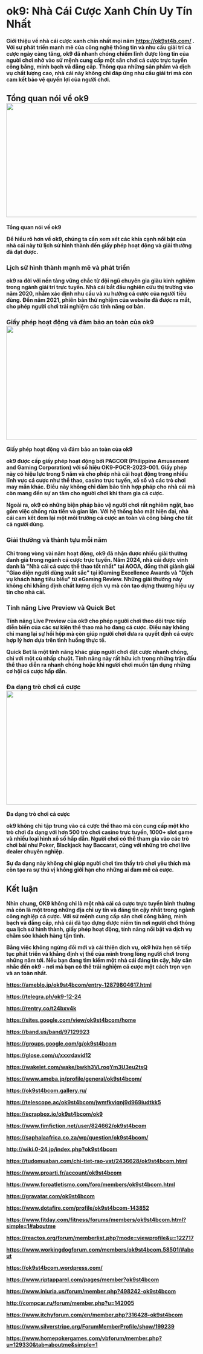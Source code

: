 <h1><strong>ok9: Nh&agrave; C&aacute;i Cược Xanh Ch&iacute;n Uy T&iacute;n Nhất</strong></h1>

<p><strong>Giới thiệu về nh&agrave; c&aacute;i cược xanh ch&iacute;n nhất mọi năm <a href="https://ok9st4b.com/">https://ok9st4b.com/</a> . Với sự ph&aacute;t triển mạnh mẽ của c&ocirc;ng nghệ th&ocirc;ng tin v&agrave; nhu cầu giải tr&iacute; c&aacute; cược ng&agrave;y c&agrave;ng tăng, ok9 đ&atilde; nhanh ch&oacute;ng chiếm lĩnh được l&ograve;ng tin của người chơi nhờ v&agrave;o sứ mệnh cung cấp một s&acirc;n chơi c&aacute; cược trực tuyến c&ocirc;ng bằng, minh bạch v&agrave; đẳng cấp. Th&ocirc;ng qua những sản phẩm v&agrave; dịch vụ chất lượng cao, nh&agrave; c&aacute;i n&agrave;y kh&ocirc;ng chỉ đ&aacute;p ứng nhu cầu giải tr&iacute; m&agrave; c&ograve;n cam kết bảo vệ quyền lợi của người chơi.</strong></p>

<h2><strong>Tổng quan n&oacute;i về ok9<img src="https://lh7-rt.googleusercontent.com/docsz/AD_4nXeS7xlnC2mWErZ8AomrXr0ZJtSoJ1uTqHahmwONwtpcDDCSLPCmb3aC-gxAqPp3o4b-kNZPTTyJ2JUEeI91ZM7MHCpJYP1CMl1Q9TvhJlxi_R7kDQUSGA5C5_LKEDx_XgkRN2HRHA?key=FLZdOWPPV0Garj061AsGcji9" style="height:301px; width:602px" /></strong></h2>

<p><strong>Tổng quan n&oacute;i về ok9</strong></p>

<p><strong>Để hiểu r&otilde; hơn về ok9, ch&uacute;ng ta cần xem x&eacute;t c&aacute;c kh&iacute;a cạnh nổi bật của nh&agrave; c&aacute;i n&agrave;y từ lịch sử h&igrave;nh th&agrave;nh đến giấy ph&eacute;p hoạt động v&agrave; giải thưởng đ&atilde; đạt được.</strong></p>

<h3><strong>Lịch sử h&igrave;nh th&agrave;nh mạnh mẽ v&agrave; ph&aacute;t triển</strong></h3>

<p><strong>ok9 ra đời với nền tảng vững chắc từ đội ngũ chuy&ecirc;n gia gi&agrave;u kinh nghiệm trong ng&agrave;nh giải tr&iacute; trực tuyến. Nh&agrave; c&aacute;i bắt đầu nghi&ecirc;n cứu thị trường v&agrave;o năm 2020, nhằm x&aacute;c định nhu cầu v&agrave; xu hướng c&aacute; cược của người ti&ecirc;u d&ugrave;ng. Đến năm 2021, phi&ecirc;n bản thử nghiệm của website đ&atilde; được ra mắt, cho ph&eacute;p người chơi trải nghiệm c&aacute;c t&iacute;nh năng cơ bản.</strong></p>

<h3><strong>Giấy ph&eacute;p hoạt động v&agrave; đảm bảo an to&agrave;n của ok9<img src="https://lh7-rt.googleusercontent.com/docsz/AD_4nXeu-TyCjkzIsSi9bmOjEMcPWsyJvPxUYP24WHE2uYRodhxVmnfgXNyDOcO1-EQvY6iXhGbLTOPni-FU1UPgykelT6IQAcdDqPN-INv1CmbKcDvP0Qw-lZQmx52-07lbFUcwSehYKg?key=FLZdOWPPV0Garj061AsGcji9" style="height:301px; width:602px" /></strong></h3>

<p><strong>Giấy ph&eacute;p hoạt động v&agrave; đảm bảo an to&agrave;n của ok9</strong></p>

<p><strong>ok9 được cấp giấy ph&eacute;p hoạt động bởi PAGCOR (Philippine Amusement and Gaming Corporation) với số hiệu OK9-PGCR-2023-001. Giấy ph&eacute;p n&agrave;y c&oacute; hiệu lực trong 5 năm v&agrave; cho ph&eacute;p nh&agrave; c&aacute;i hoạt động trong nhiều lĩnh vực c&aacute; cược như thể thao, casino trực tuyến, xổ số v&agrave; c&aacute;c tr&ograve; chơi may mắn kh&aacute;c. Điều n&agrave;y kh&ocirc;ng chỉ đảm bảo t&iacute;nh hợp ph&aacute;p cho nh&agrave; c&aacute;i m&agrave; c&ograve;n mang đến sự an t&acirc;m cho người chơi khi tham gia c&aacute; cược.</strong></p>

<p><strong>Ngo&agrave;i ra, ok9 c&oacute; những biện ph&aacute;p bảo vệ người chơi rất nghi&ecirc;m ngặt, bao gồm việc chống rửa tiền v&agrave; gian lận. Với hệ thống bảo mật hiện đại, nh&agrave; c&aacute;i cam kết đem lại một m&ocirc;i trường c&aacute; cược an to&agrave;n v&agrave; c&ocirc;ng bằng cho tất cả người d&ugrave;ng.</strong></p>

<h3><strong>Giải thưởng v&agrave; th&agrave;nh tựu mỗi năm</strong></h3>

<p><strong>Chỉ trong v&ograve;ng v&agrave;i năm hoạt động, ok9 đ&atilde; nhận được nhiều giải thưởng danh gi&aacute; trong ng&agrave;nh c&aacute; cược trực tuyến. Năm 2024, nh&agrave; c&aacute;i được vinh danh l&agrave; &quot;Nh&agrave; c&aacute;i c&aacute; cược thể thao tốt nhất&quot; tại AOOA, đồng thời gi&agrave;nh giải &quot;Giao diện người d&ugrave;ng xuất sắc&quot; tại iGaming Excellence Awards v&agrave; &quot;Dịch vụ kh&aacute;ch h&agrave;ng ti&ecirc;u biểu&quot; từ eGaming Review. Những giải thưởng n&agrave;y kh&ocirc;ng chỉ khẳng định chất lượng dịch vụ m&agrave; c&ograve;n tạo dựng thương hiệu uy t&iacute;n cho nh&agrave; c&aacute;i.</strong></p>

<h3><strong>T&iacute;nh năng Live Preview v&agrave; Quick Bet</strong></h3>

<p><strong>T&iacute;nh năng Live Preview của ok9 cho ph&eacute;p người chơi theo d&otilde;i trực tiếp diễn biến của c&aacute;c sự kiện thể thao m&agrave; họ đang c&aacute; cược. Điều n&agrave;y kh&ocirc;ng chỉ mang lại sự hồi hộp m&agrave; c&ograve;n gi&uacute;p người chơi đưa ra quyết định c&aacute; cược hợp l&yacute; hơn dựa tr&ecirc;n t&igrave;nh huống thực tế.</strong></p>

<p><strong>Quick Bet l&agrave; một t&iacute;nh năng kh&aacute;c gi&uacute;p người chơi đặt cược nhanh ch&oacute;ng, chỉ với một c&uacute; nhấp chuột. T&iacute;nh năng n&agrave;y rất hữu &iacute;ch trong những trận đấu thể thao diễn ra nhanh ch&oacute;ng hoặc khi người chơi muốn tận dụng những cơ hội c&aacute; cược hấp dẫn.</strong></p>

<h3><strong>Đa dạng tr&ograve; chơi c&aacute; cược<img src="https://lh7-rt.googleusercontent.com/docsz/AD_4nXdnWLMa2y44DYGhzxrR5QYIvgbxnL3u1fLrS4FD8fUpjV5QmtD_yfz4n-6dxGVIC55gJbs-T-QYrhcZWcGEuf-Y1MqL7x9O5GtYiJzCD3tyydPTT0XpqVCs5MMbxlpomg_TWG9Q?key=FLZdOWPPV0Garj061AsGcji9" style="height:301px; width:602px" /></strong></h3>

<p><strong>Đa dạng tr&ograve; chơi c&aacute; cược</strong></p>

<p><strong>ok9 kh&ocirc;ng chỉ tập trung v&agrave;o c&aacute; cược thể thao m&agrave; c&ograve;n cung cấp một kho tr&ograve; chơi đa dạng với hơn 500 tr&ograve; chơi casino trực tuyến, 1000+ slot game v&agrave; nhiều loại h&igrave;nh xổ số hấp dẫn. Người chơi c&oacute; thể tham gia v&agrave;o c&aacute;c tr&ograve; chơi b&agrave;i như Poker, Blackjack hay Baccarat, c&ugrave;ng với những tr&ograve; chơi live dealer chuy&ecirc;n nghiệp.</strong></p>

<p><strong>Sự đa dạng n&agrave;y kh&ocirc;ng chỉ gi&uacute;p người chơi t&igrave;m thấy tr&ograve; chơi y&ecirc;u th&iacute;ch m&agrave; c&ograve;n tạo ra sự th&uacute; vị kh&ocirc;ng giới hạn cho những ai đam m&ecirc; c&aacute; cược.</strong></p>

<h2><strong>Kết luận</strong></h2>

<p><strong>Nh&igrave;n chung, OK9 kh&ocirc;ng chỉ l&agrave; một nh&agrave; c&aacute;i c&aacute; cược trực tuyến b&igrave;nh thường m&agrave; c&ograve;n l&agrave; một trong những địa chỉ uy t&iacute;n v&agrave; đ&aacute;ng tin cậy nhất trong ng&agrave;nh c&ocirc;ng nghiệp c&aacute; cược. Với sứ mệnh cung cấp s&acirc;n chơi c&ocirc;ng bằng, minh bạch v&agrave; đẳng cấp, nh&agrave; c&aacute;i đ&atilde; tạo dựng được niềm tin nơi người chơi th&ocirc;ng qua lịch sử h&igrave;nh th&agrave;nh, giấy ph&eacute;p hoạt động, t&iacute;nh năng nổi bật v&agrave; dịch vụ chăm s&oacute;c kh&aacute;ch h&agrave;ng tận t&igrave;nh.</strong></p>

<p><strong>Bằng việc kh&ocirc;ng ngừng đổi mới v&agrave; cải thiện dịch vụ, ok9 hứa hẹn sẽ tiếp tục ph&aacute;t triển v&agrave; khẳng định vị thế của m&igrave;nh trong l&ograve;ng người chơi trong những năm tới. Nếu bạn đang t&igrave;m kiếm một nh&agrave; c&aacute;i đ&aacute;ng tin cậy, h&atilde;y c&acirc;n nhắc đến ok9 - nơi m&agrave; bạn c&oacute; thể trải nghiệm c&aacute; cược một c&aacute;ch trọn vẹn v&agrave; an to&agrave;n nhất.</strong></p>

<p><strong><a href="https://ameblo.jp/ok9st4bcom/entry-12879804617.html">https://ameblo.jp/ok9st4bcom/entry-12879804617.html</a></strong></p>

<p><strong><a href="https://telegra.ph/ok9-12-24">https://telegra.ph/ok9-12-24</a></strong></p>

<p><strong><a href="https://rentry.co/t24bxv4k">https://rentry.co/t24bxv4k</a></strong></p>

<p><strong><a href="https://sites.google.com/view/ok9st4bcom/home">https://sites.google.com/view/ok9st4bcom/home</a></strong></p>

<p><strong><a href="https://band.us/band/97129923">https://band.us/band/97129923</a></strong></p>

<p><strong><a href="https://groups.google.com/g/ok9st4bcom">https://groups.google.com/g/ok9st4bcom</a></strong></p>

<p><strong><a href="https://glose.com/u/xxxrdavid12">https://glose.com/u/xxxrdavid12</a></strong></p>

<p><strong><a href="https://wakelet.com/wake/bwkh3VLroqYm3U3eu2tsQ">https://wakelet.com/wake/bwkh3VLroqYm3U3eu2tsQ</a></strong></p>

<p><strong><a href="https://www.ameba.jp/profile/general/ok9st4bcom/">https://www.ameba.jp/profile/general/ok9st4bcom/</a></strong></p>

<p><strong><a href="https://ok9st4bcom.gallery.ru/">https://ok9st4bcom.gallery.ru/</a></strong></p>

<p><strong><a href="https://telescope.ac/ok9st4bcom/jwmfkviqnj9d969iudtkk5">https://telescope.ac/ok9st4bcom/jwmfkviqnj9d969iudtkk5</a></strong></p>

<p><strong><a href="https://scrapbox.io/ok9st4bcom/ok9">https://scrapbox.io/ok9st4bcom/ok9</a></strong></p>

<p><strong><a href="https://www.fimfiction.net/user/824662/ok9st4bcom">https://www.fimfiction.net/user/824662/ok9st4bcom</a></strong></p>

<p><strong><a href="https://saphalaafrica.co.za/wp/question/ok9st4bcom/">https://saphalaafrica.co.za/wp/question/ok9st4bcom/</a></strong></p>

<p><strong><a href="http://wiki.0-24.jp/index.php?ok9st4bcom">http://wiki.0-24.jp/index.php?ok9st4bcom</a></strong></p>

<p><strong><a href="https://tudomuaban.com/chi-tiet-rao-vat/2436628/ok9st4bcom.html">https://tudomuaban.com/chi-tiet-rao-vat/2436628/ok9st4bcom.html</a></strong></p>

<p><strong><a href="https://www.proarti.fr/account/ok9st4bcom">https://www.proarti.fr/account/ok9st4bcom</a></strong></p>

<p><strong><a href="https://www.foroatletismo.com/foro/members/ok9st4bcom.html">https://www.foroatletismo.com/foro/members/ok9st4bcom.html</a></strong></p>

<p><strong><a href="https://gravatar.com/ok9st4bcom">https://gravatar.com/ok9st4bcom</a></strong></p>

<p><strong><a href="https://www.dotafire.com/profile/ok9st4bcom-143852">https://www.dotafire.com/profile/ok9st4bcom-143852</a></strong></p>

<p><strong><a href="https://www.fitday.com/fitness/forums/members/ok9st4bcom.html?simple=1#aboutme">https://www.fitday.com/fitness/forums/members/ok9st4bcom.html?simple=1#aboutme</a></strong></p>

<p><strong><a href="https://reactos.org/forum/memberlist.php?mode=viewprofile&amp;u=122717">https://reactos.org/forum/memberlist.php?mode=viewprofile&amp;u=122717</a></strong></p>

<p><strong><a href="https://www.workingdogforum.com/members/ok9st4bcom.58501/#about">https://www.workingdogforum.com/members/ok9st4bcom.58501/#about</a></strong></p>

<p><strong><a href="https://ok9st4bcom.wordpress.com/">https://ok9st4bcom.wordpress.com/</a></strong></p>

<p><strong><a href="https://www.riptapparel.com/pages/member?ok9st4bcom">https://www.riptapparel.com/pages/member?ok9st4bcom</a></strong></p>

<p><strong><a href="https://www.iniuria.us/forum/member.php?498242-ok9st4bcom">https://www.iniuria.us/forum/member.php?498242-ok9st4bcom</a></strong></p>

<p><strong><a href="http://compcar.ru/forum/member.php?u=142005">http://compcar.ru/forum/member.php?u=142005</a></strong></p>

<p><strong><a href="https://www.itchyforum.com/en/member.php?316428-ok9st4bcom">https://www.itchyforum.com/en/member.php?316428-ok9st4bcom</a></strong></p>

<p><strong><a href="https://www.silverstripe.org/ForumMemberProfile/show/199239">https://www.silverstripe.org/ForumMemberProfile/show/199239</a></strong></p>

<p><strong><a href="https://www.homepokergames.com/vbforum/member.php?u=129330&amp;tab=aboutme&amp;simple=1">https://www.homepokergames.com/vbforum/member.php?u=129330&amp;tab=aboutme&amp;simple=1</a></strong></p>

<p>&nbsp;</p>
